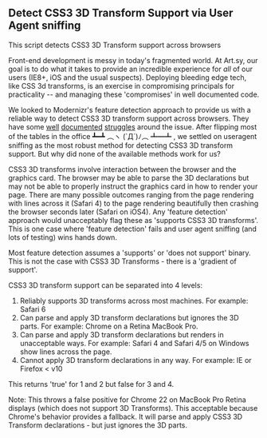## Detect CSS3 3D Transform Support via User Agent sniffing

This script detects CSS3 3D Transform support across browsers

Front-end development is messy in today's fragmented world. At Art.sy,
our goal is to do what it takes to provide an incredible experience
for *all* of our users (IE8+, iOS and the usual suspects). Deploying
bleeding edge tech, like CSS 3d transforms, is an exercise in
compromising principals for practicality -- and managing these
'compromises' in well documented code.

We looked to Modernizr's feature detection approach to provide us with
a reliable way to detect CSS3 3D transform support across browsers. They have some
[well](https://github.com/Modernizr/Modernizr/issues/590)
[documented](https://github.com/Modernizr/Modernizr/issues/465)
[struggles](https://github.com/Modernizr/Modernizr/issues/240) around
the issue. After flipping most of the tables in the office ┻━┻ ︵ヽ
(`Д´)ﾉ︵﻿ ┻━┻ , we settled on useragent sniffing as the most robust
method for detecting CSS3 3D transform support. But why did none
of the available methods work for us?

CSS3 3D transforms involve interaction between the browser and the
graphics card. The browser may be able to parse the 3D declarations
but may not be able to properly instruct the graphics card in how to
render your page. There are many possible outcomes ranging from the
page rendering with lines across it (Safari 4) to the page rendering
beautifully then crashing the browser seconds later (Safari on
iOS4). Any 'feature detection' approach would unacceptably flag these
as 'supports CSS3 3D transforms'. This is one case where 'feature
detection' fails and user agent sniffing (and lots of testing) wins
hands down.

Most feature detection assumes a 'supports' or 'does not support'
binary. This is not the case with CSS3 3D Transforms - there is a
'gradient of support'.

CSS3 3D transform support can be separated into 4 levels:

1. Reliably supports 3D transforms across most machines. For example:
Safari 6
2. Can parse and apply 3D transform declarations but ignores the 3D
parts. For example: Chrome on a Retina MacBook Pro.
3. Can parse and apply 3D transform declarations but renders in
unacceptable ways. For example: Safari 4 and Safari 4/5 on Windows
show lines across the page.
4. Cannot apply 3D transform declarations in any way. For example:
IE or Firefox < v10

This returns 'true' for 1 and 2 but false for 3 and 4.

Note: This throws a false positive for Chrome 22 on MacBook Pro Retina displays (which does not support 3D Transforms). 
This acceptable because Chrome's behavior provides a fallback. It will 
parse and apply CSS3 3D Transform declarations - but just ignores the 3D parts.
